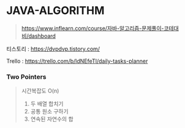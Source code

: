 # JAVA-ALGORITHM
> https://www.inflearn.com/course/자바-알고리즘-문제풀이-코테대비/dashboard

티스토리 : https://dvpdvp.tistory.com/

Trello : https://trello.com/b/ldNEfeTI/daily-tasks-planner
### Two Pointers 
> 시간복잡도 O(n)
> 1. 두 배열 합치기
> 2. 공통 원소 구하기
> 3. 연속된 자연수의 합

